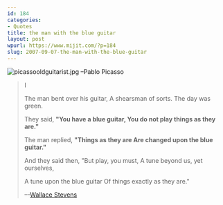 ```yaml
---
id: 184
categories:
- Quotes
title: the man with the blue guitar
layout: post
wpurl: https://www.mijit.com/?p=184
slug: 2007-09-07-the-man-with-the-blue-guitar
---
```

<img src='{{ "/" | relative_url }}images/2007/12/picassooldguitarist.jpg' alt='picassooldguitarist.jpg' />
–Pablo Picasso

<blockquote>I

The man bent over his guitar,
A shearsman of sorts. The day was green.

They said, <strong>"You have a blue guitar,
You do not play things as they are."</strong>

The man replied, <strong>"Things as they are 
Are changed upon the blue guitar."</strong>

And they said then, "But play, you must,
A tune beyond us, yet ourselves,

A tune upon the blue guitar
Of things exactly as they are."

–-<a href="https://www.writing.upenn.edu/~afilreis/88v/blueguitar.html">Wallace Stevens</a></blockquote>
